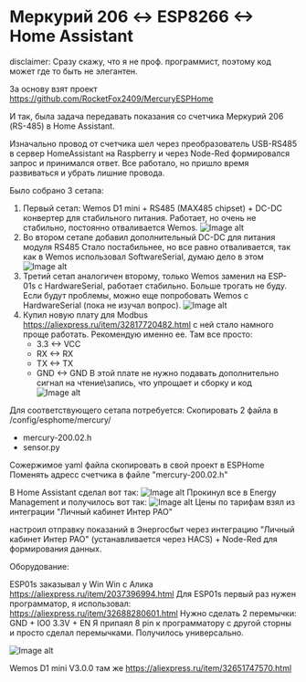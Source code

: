 # Меркурий 206 <-> ESP8266 <-> Home Assistant
disclaimer:
Сразу скажу, что я не проф. программист, поэтому код может где то быть не элегантен.

За основу взят проект https://github.com/RocketFox2409/MercuryESPHome

И так, была задача передавать показания со счетчика Меркурий 206 (RS-485) в Home Assistant. 

Изначально провод от счетчика шел через преобразователь USB-RS485 в сервер HomeAssistant на Raspberry и через Node-Red формировался запрос и принимался ответ. Все работало, но пришло время развиваться и убрать лишние провода. 

Было собрано 3 сетапа:

1. Первый сетап: Wemos D1 mini + RS485 (MAX485 chipset) + DC-DC конвертер для стабильного питания.
   Работает, но очень не стабильно, постоянно отваливается Wemos.
   ![Image alt](https://github.com/DieMetRik/mercury_esphome/blob/main/wemos/Schemes/Mercury_wemos_1.png)
2. Во втором сетапе добавил дополнительный DС-DC для питания модуля RS485
   Стало постабильнее, но все равно отваливается, так как в Wemos использовал SoftwareSerial, думаю дело в этом
   ![Image alt](https://github.com/DieMetRik/mercury_esphome/blob/main/wemos/Schemes/Mercury_wemos_2.png)
3. Третий сетап аналогичен второму, только Wemos заменил на ESP-01s с HardwareSerial, работает стабильно. Больше трогать не буду.
   Если будут проблемы, можно еще попробовать Wemos с HardwareSerial (пока не изучал вопрос).
   ![Image alt](https://github.com/DieMetRik/mercury_esphome/blob/main/esp01s/Schemes/Mercury_EPS01s.png)
4. Купил новую плату для Modbus https://aliexpress.ru/item/32817720482.html c ней стало намного проще работать. Рекомендую именно ее.
   Там все просто:
   - 3.3 <-> VCC 
   - RX <-> RX
   - TX <-> TX
   - GND <-> GND
   В этой плате не нужно подавать дополнительно сигнал на чтение\запись, что упрощает и сборку и код
   ![Image alt](https://github.com/DieMetRik/mercury_esphome/blob/main/esp01s/Schemes/Mercury_EPS01s_4.jpg)
   
Для соответствующего сетапа потребуется:
Скопировать 2 файла в /config/esphome/mercury/
- mercury-200.02.h
- sensor.py

Сожержимое yaml файла скопировать в свой проект в ESPHome 
Поменять адресс счетчика в файле "mercury-200.02.h"

В Home Assistant сделал вот так:
![Image alt](https://github.com/DieMetRik/mercury_esphome/blob/main/HomeAssistant/Dashboard.png)
Прокинул все в Energy Management и получилось вот так:
![Image alt](https://github.com/DieMetRik/mercury_esphome/blob/main/HomeAssistant/Energy.JPG)
Цены по тарифам взял из интеграции "Личный кабинет Интер РАО"

настроил отправку показаний в Энергосбыт через интеграцию "Личный кабинет Интер РАО" (устанавливается через HACS) + Node-Red для формирования данных.

Оборудование:

ESP01s заказывал у Win Win с Алика https://aliexpress.ru/item/2037396994.html
Для ESP01s первый раз нужен программатор, я использовал: https://aliexpress.ru/item/32688280601.html
Нужно сделать 2 перемычки:
GND + IO0
3.3V + EN
Я припаял 8 pin к программатору с другой сторны и просто сделал перемычками. Получилось универсально.

![Image alt](https://github.com/DieMetRik/mercury_esphome/blob/main/esp01s/Schemes/ESP01s_USB.jpg)

Wemos D1 mini V3.0.0 там же https://aliexpress.ru/item/32651747570.html


